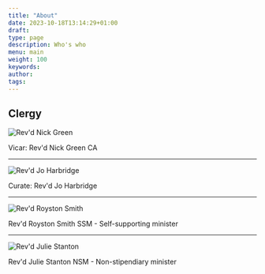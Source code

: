 ```yaml
---
title: "About"
date: 2023-10-18T13:14:29+01:00
draft: 
type: page
description: Who's who
menu: main
weight: 100
keywords:
author: 
tags: 
---
```


## Clergy


![Rev'd Nick Green](/img/revdnickgreen.jpg)

Vicar: Rev'd Nick Green CA

---

![Rev'd Jo Harbridge](/img/revdjo.jpg)

Curate: Rev'd Jo Harbridge

---

![Rev'd Royston Smith](/img/revdroystonsmith.jpg)

Rev'd Royston Smith
SSM - Self-supporting minister

---

![Rev'd Julie Stanton](/img/revdjuliestanton.jpg)

Rev'd Julie Stanton
NSM - Non-stipendiary minister

